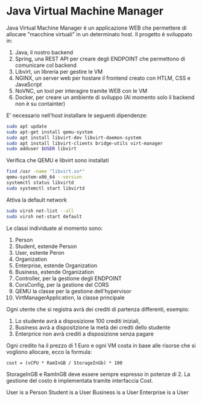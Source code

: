 # Java Virtual Machine Manager

Java Virtual Machine Manager è un applicazione WEB che permettere di allocare "macchine virtuali" in un determinato host.
Il progetto è sviluppato in:

1. Java, il nostro backend
2. Spring, una REST API per creare degli ENDPOINT che permettono di comunicare col backend
3. Libvirt, un libreria per gestire le VM
4. NGINX, un server web per hostare il frontend creato con HTLM, CSS e JavaScript
5. NoVNC, un tool per interagire tramite WEB con le VM
6. Docker, per creare un ambiente di sviluppo (Al momento solo il backend non è su containter)

E' necessario nell'host installare le seguenti dipendenze:

```bash
sudo apt update
sudo apt-get install qemu-system
sudo apt install libvirt-dev libvirt-daemon-system
sudo apt install libvirt-clients bridge-utils virt-manager
sudo adduser $USER libvirt
```

Verifica che QEMU e libvirt sono installati

```bash
find /usr -name "libvirt.so*"
qemu-system-x86_64 --version
systemctl status libvirtd
sudo systemctl start libvirtd
```

Attiva la default network

```bash
sudo virsh net-list --all
sudo virsh net-start default
```

Le classi individuate al momento sono:

1. Person
2. Student, estende Person
3. User, estente Peron
4. Organization
5. Enterprise, estende Organization
6. Business, estende Organization
7. Controller, per la gestione degli ENDPOINT
8. CorsConfig, per la gestione del CORS
9. QEMU la classe per la gestione dell'hypervisor
10. VirtManagerApplication, la classe principale

Ogni utente che si registra avrà dei crediti di partenza differenti, esempio:

1. Lo studente avrà a disposizione 100 crediti iniziali,
2. Business avrà a dispositzione la metà dei credti dello studente
3. Enterprice non avrà crediti a disposizione senza pagare

Ogni credito ha il prezzo di 1 Euro e ogni VM costa in base alle risorse che si vogliono allocare, ecco la formula:

`cost = (vCPU * RamInGB / StorageInGb) * 100`

StorageInGB e RamInGB deve essere sempre espresso in potenze di 2.
La gestione del costo è implementata tramite interfaccia Cost.

User is a Person
Student is a User
Business is a User
Enterprise is a User
